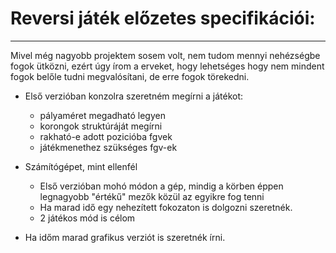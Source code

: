 # Reversi játék előzetes specifikációi:
---

Mivel még nagyobb projektem sosem volt, nem tudom mennyi nehézségbe fogok ütközni,
ezért úgy írom a erveket, hogy lehetséges hogy nem mindent fogok belőle tudni megvalósítani,
de erre fogok törekedni.

- Első verzióban konzolra szeretném megírni a játékot:
	
	- pályaméret megadható legyen
	- korongok struktúráját megírni
	- rakható-e adott pozicióba fgvek
	- játékmenethez szükséges fgv-ek

- Számítógépet, mint ellenfél
	
	- Első verzióban mohó módon a gép, mindig a körben éppen legnagyobb
		"értékű" mezők közül az egyikre fog tenni
	- Ha marad idő egy nehezített fokozaton is dolgozni szeretnék.
	- 2 játékos mód is célom
	
- Ha időm marad grafikus verziót is szeretnék írni.